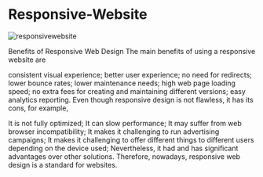 # Responsive-Website
![responsivewebsite](https://user-images.githubusercontent.com/113886712/200680614-389fbc68-8351-4401-82ba-65342e6e9078.png)

Benefits of Responsive Web Design
The main benefits of using a responsive website are

consistent visual experience;
better user experience;
no need for redirects;
lower bounce rates;
lower maintenance needs;
high web page loading speed;
no extra fees for creating and maintaining different versions;
easy analytics reporting.
Even though responsive design is not flawless, it has its cons, for example,

It is not fully optimized;
It can slow performance;
It may suffer from web browser incompatibility;
It makes it challenging to run advertising campaigns;
It makes it challenging to offer different things to different users depending on the device used;
Nevertheless, it had and has significant advantages over other solutions. Therefore, nowadays, responsive web design is a standard for websites.
